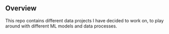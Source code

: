 ## Overview
This repo contains different data projects I have decided to work on, to play around with different ML models and data processes.